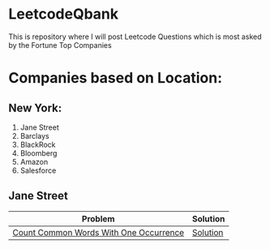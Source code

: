 # LeetcodeQbank
This is repository where I will post Leetcode Questions which is most asked by the Fortune Top Companies

# Companies based on Location:
## New York:
1. Jane Street
2. Barclays
3. BlackRock
4. Bloomberg
5. Amazon
6. Salesforce

## Jane Street
| Problem | Solution |
| ------- | -------- |
| [Count Common Words With One Occurrence](https://leetcode.com/problems/count-common-words-with-one-occurrence/) | [Solution]() |
